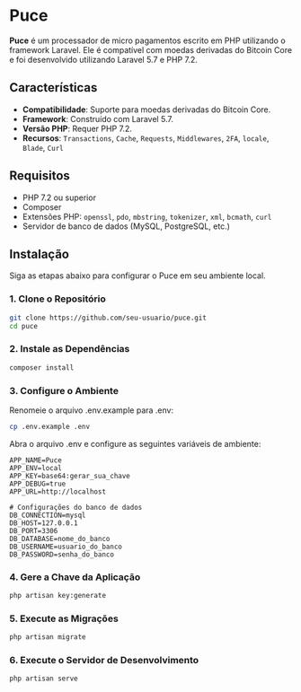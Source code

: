 # Puce

**Puce** é um processador de micro pagamentos escrito em PHP utilizando o framework Laravel. Ele é compatível com moedas derivadas do Bitcoin Core e foi desenvolvido utilizando Laravel 5.7 e PHP 7.2.

## Características

- **Compatibilidade**: Suporte para moedas derivadas do Bitcoin Core.
- **Framework**: Construído com Laravel 5.7.
- **Versão PHP**: Requer PHP 7.2.
- **Recursos**: `Transactions`, `Cache`, `Requests`, `Middlewares`, `2FA`, `locale`, `Blade`, `Curl`

## Requisitos

- PHP 7.2 ou superior
- Composer
- Extensões PHP: `openssl`, `pdo`, `mbstring`, `tokenizer`, `xml`, `bcmath`, `curl`
- Servidor de banco de dados (MySQL, PostgreSQL, etc.)

## Instalação

Siga as etapas abaixo para configurar o Puce em seu ambiente local.

### 1. Clone o Repositório

```bash
git clone https://github.com/seu-usuario/puce.git
cd puce
```

### 2. Instale as Dependências
```bash
composer install
```

### 3. Configure o Ambiente
Renomeie o arquivo .env.example para .env:
```bash
cp .env.example .env
```

Abra o arquivo .env e configure as seguintes variáveis de ambiente:

```
APP_NAME=Puce
APP_ENV=local
APP_KEY=base64:gerar_sua_chave
APP_DEBUG=true
APP_URL=http://localhost

# Configurações do banco de dados
DB_CONNECTION=mysql
DB_HOST=127.0.0.1
DB_PORT=3306
DB_DATABASE=nome_do_banco
DB_USERNAME=usuario_do_banco
DB_PASSWORD=senha_do_banco
```

### 4. Gere a Chave da Aplicação
```bash
php artisan key:generate
```

### 5. Execute as Migrações
```bash
php artisan migrate
```

### 6. Execute o Servidor de Desenvolvimento
```php
php artisan serve
```
